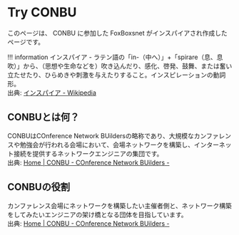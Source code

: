 # Try CONBU

このページは、 CONBU に参加した FoxBoxsnet がインスパイアされ作成したページです。

!!! information
    インスパイア - ラテン語の「in-（中へ）」+「spirare（息、息吹）」から、（思想や生命などを）吹き込んだり、感化、啓発、鼓舞、または奮い立たせたり、ひらめきや刺激を与えたりすること。インスピレーションの動詞形。<br>
    出典: [インスパイア \- Wikipedia](https://ja.wikipedia.org/wiki/%E3%82%A4%E3%83%B3%E3%82%B9%E3%83%91%E3%82%A4%E3%82%A2)


## CONBUとは何？

CONBUはCOnference Network BUildersの略称であり、大規模なカンファレンスや勉強会が行われる会場において、会場ネットワークを構築し、インターネット接続を提供するネットワークエンジニアの集団です。<br>
出典: [Home \| CONBU \- COnference Network BUilders \-](https://conbu.net/)


## CONBUの役割

カンファレンス会場にネットワークを構築したい主催者側と、ネットワーク構築をしてみたいエンジニアの架け橋となる団体を目指しています。<br>
出典: [Home \| CONBU \- COnference Network BUilders \-](https://conbu.net/)
